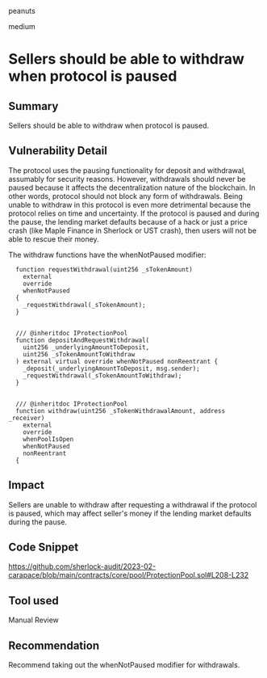 peanuts

medium

# Sellers should be able to withdraw when protocol is paused

## Summary

Sellers should be able to withdraw when protocol is paused.

## Vulnerability Detail

The protocol uses the pausing functionality for deposit and withdrawal, assumably for security reasons. However, withdrawals should never be paused because it affects the decentralization nature of the blockchain. In other words, protocol should not block any form of withdrawals. Being unable to withdraw in this protocol is even more detrimental because the protocol relies on time and uncertainty. If the protocol is paused and during the pause, the lending market defaults because of a hack or just a price crash (like Maple Finance in Sherlock or UST crash), then users will not be able to rescue their money.

The withdraw functions have the whenNotPaused modifier:

```solidity
  function requestWithdrawal(uint256 _sTokenAmount)
    external
    override
    whenNotPaused
  {
    _requestWithdrawal(_sTokenAmount);
  }


  /// @inheritdoc IProtectionPool
  function depositAndRequestWithdrawal(
    uint256 _underlyingAmountToDeposit,
    uint256 _sTokenAmountToWithdraw
  ) external virtual override whenNotPaused nonReentrant {
    _deposit(_underlyingAmountToDeposit, msg.sender);
    _requestWithdrawal(_sTokenAmountToWithdraw);
  }


  /// @inheritdoc IProtectionPool
  function withdraw(uint256 _sTokenWithdrawalAmount, address _receiver)
    external
    override
    whenPoolIsOpen
    whenNotPaused
    nonReentrant
  {
```

## Impact

Sellers are unable to withdraw after requesting a withdrawal if the protocol is paused, which may affect seller's money if the lending market defaults during the pause.

## Code Snippet

https://github.com/sherlock-audit/2023-02-carapace/blob/main/contracts/core/pool/ProtectionPool.sol#L208-L232

## Tool used

Manual Review

## Recommendation

Recommend taking out the whenNotPaused modifier for withdrawals.
